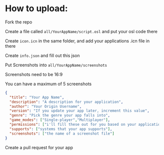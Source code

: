 # How to upload:


Fork the repo

Create a file called `all/YourAppName/script.osl` and put your osl code there

Create `icon.icn` in the same folder, and add your applications .icn file in there

Create `info.json` and fill out this json

Put Screenshots into `all/YourAppName/screenshots`

Screenshots need to be 16:9

You can have a maximum of 5 screenshots

```json
{
  "title": "Your App Name",
  "description": "A description for your application",
  "author": "Your Origin Username",
  "version": "If you update your app later, increment this value",
  "genre": "Pick the genre your app falls into",
  "game_modes": ["Single-player","Multiplayer"],
  "permissions": ["i'll fill these out for you based on your application code"],
  "supports": ["systems that your app supports"],
  "screenshots": ["the name of a screenshot file"]
}
```

Create a pull request for your app
